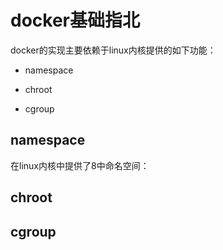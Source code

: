 # docker基础指北

docker的实现主要依赖于linux内核提供的如下功能：

- namespace

- chroot
- cgroup

## namespace

在linux内核中提供了8中命名空间：



## chroot

## cgroup

